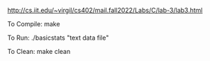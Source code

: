 http://cs.iit.edu/~virgil/cs402/mail.fall2022/Labs/C/lab-3/lab3.html

To Compile: 
make

To Run:
./basicstats "text data file"

To Clean: 
make clean
